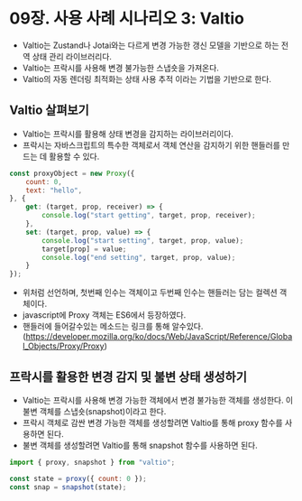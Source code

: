 # 09장. 사용 사례 시나리오 3: Valtio
- Valtio는 Zustand나 Jotai와는 다르게 변경 가능한 갱신 모델을 기반으로 하는 전역 상태 관리 라이브러리다.
- Valtio는 프락시를 사용해 변경 불가능한 스냅숏을 가져온다.
- Valtio의 자동 렌더링 최적화는 상태 사용 추적 이라는 기법을 기반으로 한다.

## Valtio 살펴보기
- Valtio는 프락시를 활용해 상태 변경을 감지하는 라이브러리이다.
- 프락시는 자바스크립트의 특수한 객체로서 객체 연산을 감지하기 위한 핸들러를 만드는 데 활용할 수 있다.
```javascript
const proxyObject = new Proxy({
    count: 0,
    text: "hello",
}, {
    get: (target, prop, receiver) => {
        console.log("start getting", target, prop, receiver);
    },
    set: (target, prop, value) => {
        console.log("start setting", target, prop, value);
        target[prop] = value;
        console.log("end setting", target, prop, value);
    }
});
```
- 위처럼 선언하며, 첫번째 인수는 객체이고 두번째 인수는 핸들러는 담는 컬렉션 객체이다.
- javascript에 Proxy 객체는 ES6에서 등장하였다.
- 핸들러에 들어갈수있는 메소드는 링크를 통해 알수있다.(https://developer.mozilla.org/ko/docs/Web/JavaScript/Reference/Global_Objects/Proxy/Proxy)

## 프락시를 활용한 변경 감지 및 불변 상태 생성하기
- Valtio는 프락시를 사용해 변경 가능한 객체에서 변경 불가능한 객체를 생성한다. 이 불변 객체를 스냅숏(snapshot)이라고 한다.
- 프락시 객체로 감싼 변경 가능한 객체를 생성할려면 Valtio를 통해 proxy 함수를 사용하면 된다.
- 불변 객체를 생성할려면 Valtio를 통해 snapshot 함수를 사용하면 된다.

```javascript
import { proxy, snapshot } from "valtio";

const state = proxy({ count: 0 });
const snap = snapshot(state);
```
